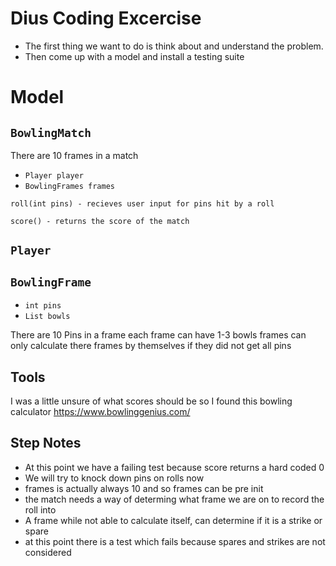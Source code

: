 # Dius Coding Excercise

- The first thing we want to do is think about and understand the problem.
- Then come up with a model and install a testing suite

# Model

## `BowlingMatch`

There are 10 frames in a match

- `Player player`
- `BowlingFrames frames`

```
roll(int pins) - recieves user input for pins hit by a roll
```

```
score() - returns the score of the match
```

## `Player`

## `BowlingFrame`

- `int pins`
- `List bowls`

There are 10 Pins in a frame
each frame can have 1-3 bowls
frames can only calculate there frames by themselves if they did not get all pins

## Tools

I was a little unsure of what scores should be so I found this bowling calculator
https://www.bowlinggenius.com/

## Step Notes

- At this point we have a failing test because score returns a hard coded 0
- We will try to knock down pins on rolls now
- frames is actually always 10 and so frames can be pre init
- the match needs a way of determing what frame we are on to record the roll into
- A frame while not able to calculate itself, can determine if it is a strike or spare
- at this point there is a test which fails because spares and strikes are not considered
